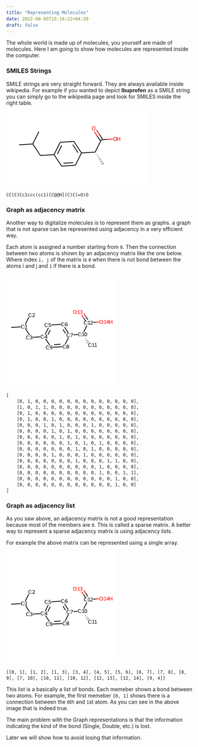 ```yaml
---
title: "Representing Molecules"
date: 2022-08-05T15:16:22+04:30
draft: false
---
```

The whole world is made up of molecules, you yourself are made of molecules. Here I am going to show how molecules are represented inside the computer.

### SMILES Strings

SMILE strings are very straight forward. They are always available inside wikipedia. For example if you wanted to depict **Ibuprofen** as a SMILE string you can simply go to the wikipedia page and look for SMILES inside the right table.

![Ibuprofen](./ibuprofen.png)

`CC(C)Cc1ccc(cc1)[C@@H](C)C(=O)O`

### Graph as adjacency matrix

Another way to digitalize molecules is to represent them as graphs. a graph that is not sparse can be represented using adjacency in a very efficient way.

Each atom is assigned a number starting from `0`.
Then the connection between two atoms is shown by an adjacency matrix like the one below. Where index `i, j` of the matrix is `0` when there is not bond between the atoms i and j and `1` if there is a bond.

![Ibuprofen Annotated with Atom numbers](./ib_annotated.png)

```
[
    [0, 1, 0, 0, 0, 0, 0, 0, 0, 0, 0, 0, 0, 0, 0],
    [1, 0, 1, 1, 0, 0, 0, 0, 0, 0, 0, 0, 0, 0, 0],
    [0, 1, 0, 0, 0, 0, 0, 0, 0, 0, 0, 0, 0, 0, 0],
    [0, 1, 0, 0, 1, 0, 0, 0, 0, 0, 0, 0, 0, 0, 0],
    [0, 0, 0, 1, 0, 1, 0, 0, 0, 1, 0, 0, 0, 0, 0],
    [0, 0, 0, 0, 1, 0, 1, 0, 0, 0, 0, 0, 0, 0, 0],
    [0, 0, 0, 0, 0, 1, 0, 1, 0, 0, 0, 0, 0, 0, 0],
    [0, 0, 0, 0, 0, 0, 1, 0, 1, 0, 1, 0, 0, 0, 0],
    [0, 0, 0, 0, 0, 0, 0, 1, 0, 1, 0, 0, 0, 0, 0],
    [0, 0, 0, 0, 1, 0, 0, 0, 1, 0, 0, 0, 0, 0, 0],
    [0, 0, 0, 0, 0, 0, 0, 1, 0, 0, 0, 1, 1, 0, 0],
    [0, 0, 0, 0, 0, 0, 0, 0, 0, 0, 1, 0, 0, 0, 0],
    [0, 0, 0, 0, 0, 0, 0, 0, 0, 0, 1, 0, 0, 1, 1],
    [0, 0, 0, 0, 0, 0, 0, 0, 0, 0, 0, 0, 1, 0, 0],
    [0, 0, 0, 0, 0, 0, 0, 0, 0, 0, 0, 0, 1, 0, 0]
]
```

### Graph as adjacency list

As you saw above, an adjacency matrix is not a good representation because most of the members are `0`. This is called a sparse matrix. A better way to represent a sparse adjacency matrix is using adjacency lists.

For example the above matrix can be represented using a single array.

![Ibuprofen Annotated with Atom numbers](./ib_annotated.png)

```
[[0, 1], [1, 2], [1, 3], [3, 4], [4, 5], [5, 6], [6, 7], [7, 8], [8, 9], [7, 10], [10, 11], [10, 12], [12, 13], [12, 14], [9, 4]]
```

This list is a basically a list of bonds. Each memeber shown a bond between two atoms. For example, the first memeber `[0, 1]` shows there is a connection between the `0`th and `1`st atom. As you can see in the above image that is indeed true.

The main problem with the Graph representations is that the information indicating the kind of the bond (Single, Double, etc.) is lost.

Later we will show how to avoid losing that information.